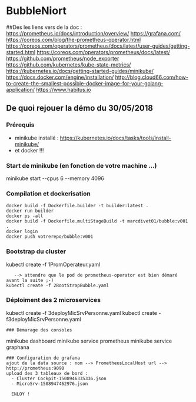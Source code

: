 # BubbleNiort


##Des les liens vers de la doc :
https://prometheus.io/docs/introduction/overview/
https://grafana.com/
https://coreos.com/blog/the-prometheus-operator.html
https://coreos.com/operators/prometheus/docs/latest/user-guides/getting-started.html
https://coreos.com/operators/prometheus/docs/latest/
https://github.com/prometheus/node_exporter
https://github.com/kubernetes/kube-state-metrics/
https://kubernetes.io/docs/getting-started-guides/minikube/
https://docs.docker.com/engine/installation/
http://blog.cloud66.com/how-to-create-the-smallest-possible-docker-image-for-your-golang-application/
https://www.habitus.io
## De quoi rejouer la démo du 30/05/2018
### Prérequis
  - minikube installé : https://kubernetes.io/docs/tasks/tools/install-minikube/
  - et docker !!! 

### Start de minikube (en fonction de votre machine ...)
minikube start --cpus 6 --memory 4096

### Compilation et dockerisation
```
docker build -f Dockerfile.builder -t builder:latest .
docker run builder
docker ps -all
docker build -f Dockerfile.multiStageBuild -t marcdivet01/bubble:v001 .
docker login 
docker push votrerepo/bubble:v001

```
### Bootstrap du cluster
kubectl create -f 1PromOperateur.yaml
```
   --> attendre que le pod de prometheus-operator est bien démaré avant la suite ;-)
kubectl create -f 2BootStrapBubble.yaml
```
### Déploiment des 2 microservices
kubectl create -f 3deployMicSrvPersonne.yaml
kubectl create -f3deployMicSrvPersonne.yaml
```
### Démarage des consoles
```
minikube dashboard
minikube service prometheus
minikube service graphana
```
### Configuration de grafana
ajout de la data source : nom --> PrometheusLocalHost url --> http://prometheus:9090
upload des 3 tableaux de bord :
  - Cluster Cockpit-1508946335336.json
  - MicroSrv-1508947462976.json
  
  ENLOY !
